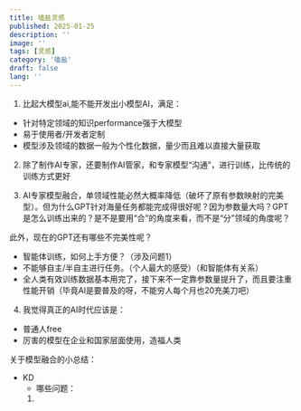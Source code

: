 ```yaml
---
title: 嗑盐灵感
published: 2025-01-25
description: ''
image: ''
tags: [灵感]
category: '嗑盐'
draft: false 
lang: ''
---
```

1. 比起大模型ai,能不能开发出小模型AI，满足：
- 针对特定领域的知识performance强于大模型
- 易于使用者/开发者定制
- 模型涉及领域的数据一般为个性化数据，量少而且难以直接大量获取

2. 除了制作AI专家，还要制作AI管家，和专家模型“沟通”，进行训练，比传统的训练方式更好

3. AI专家模型融合，单领域性能必然大概率降低（破坏了原有参数映射的完美型）。但为什么GPT针对海量任务都能完成得很好呢？因为参数量大吗？GPT是怎么训练出来的？是不是要用“合”的角度来看，而不是“分”领域的角度呢？

此外，现在的GPT还有哪些不完美性呢？
- 智能体训练，如何上手方便？（涉及问题1）
- 不能够自主/半自主进行任务。（个人最大的感受）（和智能体有关系）
- 全人类有效训练数据基本用完了，接下来不一定靠参数量提升了，而且要注重性能开销（毕竟AI是要普及的呀，不能穷人每个月也20充美刀吧）

4. 我觉得真正的AI时代应该是：
- 普通人free
- 厉害的模型在企业和国家层面使用，造福人类


关于模型融合的小总结：
- KD
    - 哪些问题：
    1. 